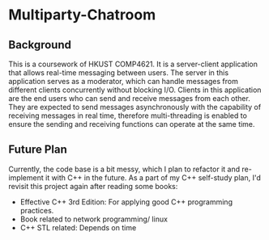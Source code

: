 # Multiparty-Chatroom
## Background
This is a coursework of HKUST COMP4621. It is a server-client application that allows real-time messaging between users. The server in this application serves as a moderator, which can handle messages from different clients concurrently without blocking I/O. Clients in this application are the end users who can send and receive messages from each other. They are expected to send messages asynchronously with the capability of receiving messages in real time, therefore multi-threading is enabled to ensure the sending and receiving functions can operate at the same time.

## Future Plan
Currently, the code base is a bit messy, which I plan to refactor it and re-implement it with C++ in the future. As a part of my C++ self-study plan, I'd revisit this project again after reading some books:
- Effective C++ 3rd Edition: For applying good C++ programming practices.
- Book related to network programming/ linux
- C++ STL related: Depends on time
